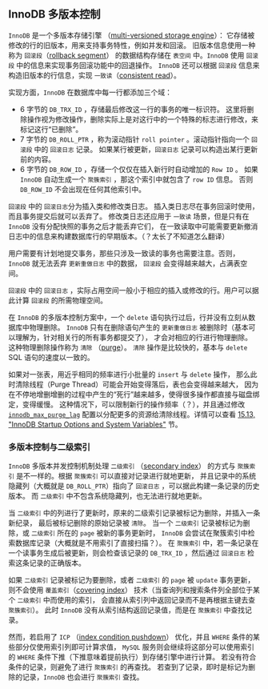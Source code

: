 ## InnoDB 多版本控制
`InnoDB` 是一个多版本存储引擎 （[multi-versioned storage engine](https://dev.mysql.com/doc/refman/8.0/en/glossary.html#glos_mvcc)）：
它存储被修改的行的旧版本，用来支持事务特性，例如并发和回滚。
旧版本信息使用一种称为 `回滚段`（[rollback segment](https://dev.mysql.com/doc/refman/8.0/en/glossary.html#glos_rollback_segment)）
的数据结构存储在 `表空间` 中。`InnoDB` 使用 `回滚段` 中的信息来实现事务回滚功能中的回退操作。
`InnoDB` 还可以根据 `回滚段` 信息来构造旧版本的行信息，实现 `一致读`（[consistent read](https://dev.mysql.com/doc/refman/8.0/en/glossary.html#glos_consistent_read)）。

实现方面，`InnoDB` 在数据库中每一行都添加三个域：
- 6 字节的 `DB_TRX_ID` ，存储最后修改这一行的事务的唯一标识符。
  这里将删除操作视为修改操作，删除实际上是对这行中的一个特殊的标志进行修改，来标记这行“已删除”。
- 7 字节的 `DB_ROLL_PTR` ，称为滚动指针 `roll pointer` 。滚动指针指向一个 `回滚段` 中的 `回滚日志` 记录。
  如果某行被更新，`回滚日志` 记录可以构造出某行更新前的内容。
- 6 字节的 `DB_ROW_ID` ，存储一个仅仅在插入新行时自动增加的 `Row ID` 。
  如果 `InnoDB` 自动生成一个 `聚簇索引` ，那这个索引中就包含了 `row ID` 信息。
  否则 `DB_ROW_ID` 不会出现在任何其他索引中。

`回滚段` 中的 `回滚日志`分为插入类和修改类日志。
插入类日志尽在事务回滚时使用，而且事务提交后就可以丢弃了。
修改类日志还应用于 `一致读` 场景，但是只有在 `InnoDB` 没有分配快照的事务之后才能丢弃它们，
在一致读取中可能需要更新撤消日志中的信息来构建数据库行的早期版本。（？太长了不知道怎么翻译）

用户需要有计划地提交事务，那些只涉及一致读的事务也需要注意。否则， `InnoDB` 就无法丢弃 `更新重做日志` 中的数据，
`回滚段` 会变得越来越大，占满表空间。

`回滚段` 中的 `回滚日志` ，实际占用空间一般小于相应的插入或修改的行。用户可以据此计算 `回滚段` 的所需物理空间。

在 `InnoDB` 的多版本控制方案中，一个 `delete` 语句执行过后，行并没有立刻从数据库中物理删除。
`InnoDB` 只有在删除语句产生的 `更新重做日志` 被删除时（基本可以理解为，针对相关行的所有事务都提交了），
才会对相应的行进行物理删除。
这种物理删除操作称为 `清除` （[purge](https://dev.mysql.com/doc/refman/8.0/en/glossary.html#glos_purge)）。
`清除` 操作是比较快的，基本与 `delete` SQL 语句的速度以一致的。

如果对一张表，用近乎相同的频率进行小批量的 `insert` 与 `delete` 操作，
那么此时清除线程（Purge Thread）可能会开始变得落后，表也会变得越来越大，
因为在不停地增删增删的过程中产生的“死行”越来越多，使得很多操作都直接与磁盘绑定，变得缓慢。
这种情况下，可以限制新行的操作频率（？），并且通过修改
[`innodb_max_purge_lag`](https://dev.mysql.com/doc/refman/8.0/en/innodb-parameters.html#sysvar_innodb_max_purge_lag)
配置以分配更多的资源给清除线程。详情可以查看
[15.13, "InnoDB Startup Options and System Variables"](https://dev.mysql.com/doc/refman/8.0/en/innodb-parameters.html)
节。

### 多版本控制与二级索引
`InnoDB` 多版本并发控制机制处理 `二级索引` （[secondary index](https://dev.mysql.com/doc/refman/8.0/en/glossary.html#glos_secondary_index)）
的方式与 `聚簇索引` 是不一样的。根据 `聚簇索引` 可以直接对记录进行就地更新，
并且记录中的系统隐藏列（大概就是 `DB_ROLL_PTR`）指向了 `回滚日志` ，可以据此构建一条记录的历史版本。
而 `二级索引` 中不包含系统隐藏列，也无法进行就地更新。

当 `二级索引` 中的列进行了更新时，原来的二级索引记录被标记为删除，并插入一条新纪录，
最后被标记删除的原始记录被 `清除`。
当一个 `二级索引` 记录被标记为删除，或 `二级索引` 所在的 `page` 被新的事务更新时，
`InnoDB` 会尝试在聚簇索引中检索数据库记录（大概就是不用索引了直接扫描？）。
在 `聚簇索引` 中，若一条记录在一个读事务生成后被更新，则会检查该记录的 `DB_TRX_ID` ，然后通过 `回滚日志` 检索这条记录的正确版本。

如果 `二级索引` 记录被标记为要删除，或者 `二级索引` 的 `page` 被 `update` 事务更新，
则不会使用 `覆盖索引`（[covering index](https://dev.mysql.com/doc/refman/8.0/en/glossary.html#glos_covering_index)）
技术（当查询列和搜索条件列全部位于某个 `二级索引` 中而使用的索引，
会直接从索引列中返回记录而不是再根据主键去查 `聚簇索引`）。
此时 `InnoDB` 没有从索引结构返回记录值，而是在 `聚簇索引` 中查找记录。

然而，若启用了 `ICP`
（[index condition pushdown](https://dev.mysql.com/doc/refman/8.0/en/index-condition-pushdown-optimization.html)）
优化，并且 `WHERE` 条件的某些部分仅使用索引列即可计算求值，
`MySQL` 服务则会继续将这部分可以使用索引的 `WHERE` 条件下推（下推意味着提前执行）到存储引擎中进行计算。
若没有符合条件的记录，则避免了进行 `聚簇索引` 的再查找。
若查到了记录，即时是标记为删除的记录，`InnoDB` 也会进行 `聚簇索引` 查找。

